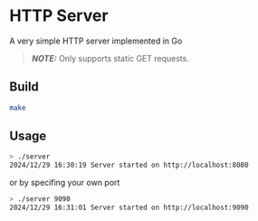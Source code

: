 # HTTP Server
A very simple HTTP server implemented in Go

> **_NOTE:_**  Only supports static GET requests.

## Build
```bash
make
```

## Usage
```bash
> ./server
2024/12/29 16:30:19 Server started on http://localhost:8080
```
or by specifing your own port
```bash
> ./server 9090
2024/12/29 16:31:01 Server started on http://localhost:9090
```
